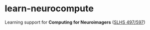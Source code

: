 # learn-neurocompute 
Learning support for **Computing for Neuroimagers** ([SLHS 497/597](https://d2l.arizona.edu/d2l/home/924931))


